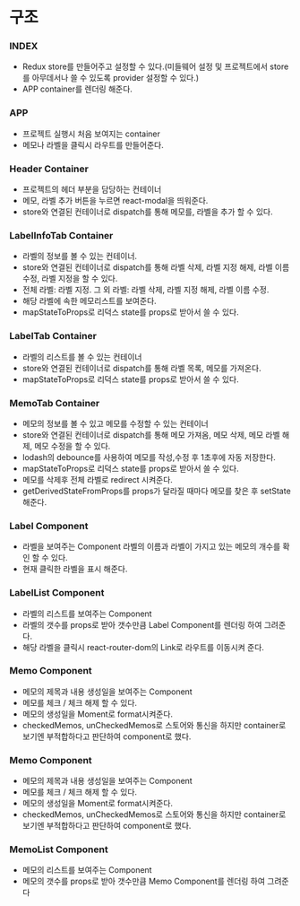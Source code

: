 # 구조

### INDEX

- Redux store를 만들어주고 설정할 수 있다.(미들웨어 설정 및 프로젝트에서 store를 아무데서나 쓸 수 있도록 provider 설정할 수 있다.)
- APP container를 렌더링 해준다.

### APP

- 프로젝트 실행시 처음 보여지는 container
- 메모나 라벨을 클릭시 라우트를 만들어준다.

### Header Container

- 프로젝트의 헤더 부분을 담당하는 컨테이너
- 메모, 라벨 추가 버튼을 누르면 react-modal을 띄워준다.
- store와 연결된 컨테이너로 dispatch를 통해 메모를, 라벨을 추가 할 수 있다.

### LabelInfoTab Container

- 라벨의 정보를 볼 수 있는 컨테이너.
- store와 연결된 컨테이너로 dispatch를 통해 라벨 삭제, 라벨 지정 해제, 라벨 이름 수정, 라벨 지정을 할 수 있다.
- 전체 라벨: 라벨 지정. 그 외 라벨: 라벨 삭제, 라벨 지정 해제, 라벨 이름 수정.
- 해당 라벨에 속한 메모리스트를 보여준다.
- mapStateToProps로 리덕스 state를 props로 받아서 쓸 수 있다.

### LabelTab Container

- 라벨의 리스트를 볼 수 있는 컨테이너
- store와 연결된 컨테이너로 dispatch를 통해 라벨 목록, 메모를 가져온다.
- mapStateToProps로 리덕스 state를 props로 받아서 쓸 수 있다.

### MemoTab Container

- 메모의 정보를 볼 수 있고 메모를 수정할 수 있는 컨테이너
- store와 연결된 컨테이너로 dispatch를 통해 메모 가져옴, 메모 삭제, 메모 라벨 해제, 메모 수정을 할 수 있다.
- lodash의 debounce를 사용하여 메모를 작성,수정 후 1초후에 자동 저장한다.
- mapStateToProps로 리덕스 state를 props로 받아서 쓸 수 있다.
- 메모를 삭제후 전체 라벨로 redirect 시켜준다.
- getDerivedStateFromProps를 props가 달라질 때마다 메모를 찾은 후 setState해준다.

### Label Component

- 라벨을 보여주는 Component 라벨의 이름과 라벨이 가지고 있는 메모의 개수를 확인 할 수 있다.
- 현재 클릭한 라벨을 표시 해준다.

### LabelList Component

- 라벨의 리스트를 보여주는 Component
- 라벨의 갯수를 props로 받아 갯수만큼 Label Component를 렌더링 하여 그려준다.
- 해당 라벨을 클릭시 react-router-dom의 Link로 라우트를 이동시켜 준다.

### Memo Component

- 메모의 제목과 내용 생성일을 보여주는 Component
- 메모를 체크 / 체크 해제 할 수 있다.
- 메모의 생성일을 Moment로 format시켜준다.
- checkedMemos, unCheckedMemos로 스토어와 통신을 하지만 container로 보기엔 부적합하다고 판단하여 component로 했다.

### Memo Component

- 메모의 제목과 내용 생성일을 보여주는 Component
- 메모를 체크 / 체크 해제 할 수 있다.
- 메모의 생성일을 Moment로 format시켜준다.
- checkedMemos, unCheckedMemos로 스토어와 통신을 하지만 container로 보기엔 부적합하다고 판단하여 component로 했다.

### MemoList Component

- 메모의 리스트를 보여주는 Component
- 메모의 갯수를 props로 받아 갯수만큼 Memo Component를 렌더링 하여 그려준다


